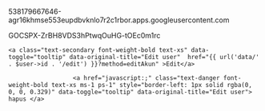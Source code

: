 538179667646-agr16khmse553eupdbvknlo7r2c1rbor.apps.googleusercontent.com

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


    <a class="text-secondary font-weight-bold text-xs" data-toggle="tooltip" data-original-title="Edit user"  href="{{ url('data/' . $user->id . '/edit') }}?method=editAkun" >Edit</a>

                      <a href="javascript:;" class="text-danger font-weight-bold text-xs ms-1 ps-1" style="border-left: 1px solid rgba(0, 0, 0, 0.329)" data-toggle="tooltip" data-original-title="Edit user"> hapus </a>